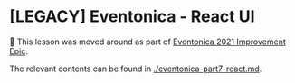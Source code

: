 # [LEGACY] Eventonica - React UI

🚧 This lesson was moved around as part of [Eventonica 2021 Improvement Epic](https://github.com/Techtonica/curriculum/issues/1296).

The relevant contents can be found in [./eventonica-part7-react.md](./eventonica-part7-react.md).
